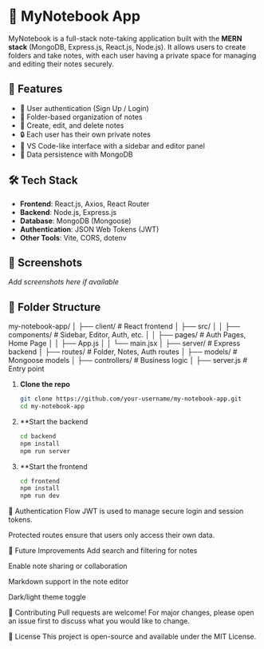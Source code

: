 # 📝 MyNotebook App

MyNotebook is a full-stack note-taking application built with the **MERN stack** (MongoDB, Express.js, React.js, Node.js). It allows users to create folders and take notes, with each user having a private space for managing and editing their notes securely.

## 🚀 Features

- 🔐 User authentication (Sign Up / Login)
- 📁 Folder-based organization of notes
- 📝 Create, edit, and delete notes
- 🔒 Each user has their own private notes
- 📂 VS Code-like interface with a sidebar and editor panel
- 💾 Data persistence with MongoDB

## 🛠️ Tech Stack

- **Frontend**: React.js, Axios, React Router
- **Backend**: Node.js, Express.js
- **Database**: MongoDB (Mongoose)
- **Authentication**: JSON Web Tokens (JWT)
- **Other Tools**: Vite, CORS, dotenv

## 📸 Screenshots

_Add screenshots here if available_

## 📂 Folder Structure
my-notebook-app/
│
├── client/ # React frontend
│ ├── src/
│ │ ├── components/ # Sidebar, Editor, Auth, etc.
│ │ ├── pages/ # Auth Pages, Home Page
│ │ ├── App.js
│ │ └── main.jsx
│
├── server/ # Express backend
│ ├── routes/ # Folder, Notes, Auth routes
│ ├── models/ # Mongoose models
│ ├── controllers/ # Business logic
│ ├── server.js # Entry point

1. **Clone the repo**
   ```bash
   git clone https://github.com/your-username/my-notebook-app.git
   cd my-notebook-app

2. **Start the backend
   ```bash
   cd backend
   npm install
   npm run server

3. **Start the frontend
   ```bash
   cd frontend
   npm install
   npm run dev

   
🔐 Authentication Flow
JWT is used to manage secure login and session tokens.

Protected routes ensure that users only access their own data.

📌 Future Improvements
Add search and filtering for notes

Enable note sharing or collaboration

Markdown support in the note editor

Dark/light theme toggle

🤝 Contributing
Pull requests are welcome! For major changes, please open an issue first to discuss what you would like to change.

📄 License
This project is open-source and available under the MIT License.
